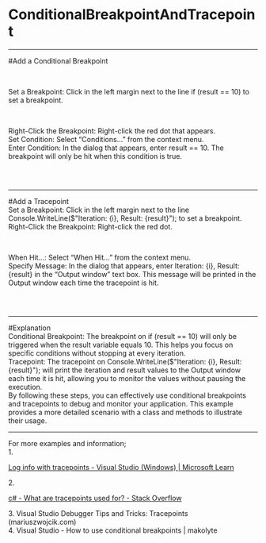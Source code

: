# ConditionalBreakpointAndTracepoint
<hr/>
#Add a Conditional Breakpoint <br/>
<p>
  <img src="https://github.com/kodpencerem/ConditionalBreakpointAndTracepoint/assets/35402914/240b90e2-9786-452d-9975-fa7613070a34" alt=""/>
</p>
<br/>
Set a Breakpoint: Click in the left margin next to the line if (result == 10) to set a breakpoint.<br/>
<p>
  <img src="https://github.com/kodpencerem/ConditionalBreakpointAndTracepoint/assets/35402914/14a4007d-55a6-4a3c-be6b-6a863d58be08" alt=""/>  
</p>
<br/>
Right-Click the Breakpoint: Right-click the red dot that appears.<br/>
Set Condition: Select “Conditions…” from the context menu.<br/>
Enter Condition: In the dialog that appears, enter result == 10. The breakpoint will only be hit when this condition is true.<br/>
<p>
  <img src="https://github.com/kodpencerem/ConditionalBreakpointAndTracepoint/assets/35402914/d192a41f-fc96-4339-b64e-7acb87cb9513" alt=""/>  
</p>
<br/>
<hr/>
#Add a Tracepoint<br/>
Set a Breakpoint: Click in the left margin next to the line Console.WriteLine($"Iteration: {i}, Result: {result}"); to set a breakpoint.<br/>
Right-Click the Breakpoint: Right-click the red dot.<br/>
<p>
  <img src="https://github.com/kodpencerem/ConditionalBreakpointAndTracepoint/assets/35402914/461b440a-cdeb-4f21-a074-29b81179bb42" alt=""/> 
</p>
<br/>
When Hit…: Select “When Hit…” from the context menu.<br/>
Specify Message: In the dialog that appears, enter Iteration: {i}, Result: {result} in the “Output window” text box. This message will be printed in the Output window each time the tracepoint is hit.<br/>
<p>
  <img src="https://github.com/kodpencerem/ConditionalBreakpointAndTracepoint/assets/35402914/f704e66c-4183-4c69-9191-713e14a9a972" alt=""/> 
</p>
<br/>
<hr/>
#Explanation<br/>
Conditional Breakpoint: The breakpoint on if (result == 10) will only be triggered when the result variable equals 10. This helps you focus on specific conditions without stopping at every iteration.<br/>
Tracepoint: The tracepoint on Console.WriteLine($"Iteration: {i}, Result: {result}"); will print the iteration and result values to the Output window each time it is hit, allowing you to monitor the values without pausing the execution.<br/>
By following these steps, you can effectively use conditional breakpoints and tracepoints to debug and monitor your application. This example provides a more detailed scenario with a class and methods to illustrate their usage.<br/>
<hr/>
For more examples and information;<br/>
1.	<p><a href="https://learn.microsoft.com/en-us/visualstudio/debugger/using-tracepoints?view=vs-2022" target="_blank">Log info with tracepoints - Visual Studio (Windows) | Microsoft Learn</a></p>
2.	<p><a href="https://stackoverflow.com/questions/23066756/what-are-tracepoints-used-for" target="_blank">c# - What are tracepoints used for? - Stack Overflow</a></p>
3.	Visual Studio Debugger Tips and Tricks: Tracepoints (mariuszwojcik.com)<br/>
4.	Visual Studio - How to use conditional breakpoints | makolyte<br/>




